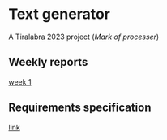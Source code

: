 # Text generator
A Tiralabra 2023 project (_Mark of processer_)

## Weekly reports
[week 1](documentation/weekly_reports/week_report1.md)

## Requirements specification
[link](documentation/requirements_specification.md)
